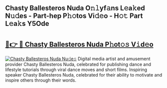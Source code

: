 ## Chasty Ballesteros Nuda O𝚗𝚕yf𝚊ns L𝚎a𝚔ed N𝚞𝚍es - Part-hep P𝚑𝚘tos Vi𝚍𝚎o - H𝚘𝚝 Part L𝚎a𝚔s Y5Ode

# <h2><a href="http://kfav23.oniu.top/?m=Chasty+Ballesteros+Nuda">🔗👉 🔴 Chasty Ballesteros Nuda P𝚑ot𝚘𝚜 V𝚒d𝚎o</a></h2>

[![Chasty Ballesteros Nuda Nu𝚍e𝚜](https://i.imgur.com/0qMVB7G.gif)](http://kfav23.oniu.top/?m=Chasty+Ballesteros+Nuda)
Digital media artist and amusement provider Chasty Ballesteros Nuda, celebrated for publishing dance and lifestyle tutorials through viral dance moves and short films. Inspiring speaker Chasty Ballesteros Nuda, celebrated for their ability to motivate and inspire others through their words.  
